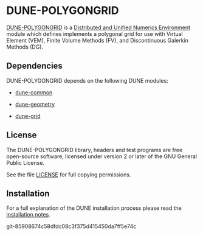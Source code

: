 DUNE-POLYGONGRID
================

[DUNE-POLYGONGRID][0] is a [Distributed and Unified Numerics Environment][1]
module which defines implements a polygonal grid for use with Virtual Element
(VEM), Finite Volume Methods (FV), and Discontinuous Galerkin Methods (DG).

Dependencies
------------

DUNE-POLYGONGRID depends on the following DUNE modules:

* [dune-common][3]

* [dune-geometry][4]

* [dune-grid][5]

License
-------

The DUNE-POLYGONGRID library, headers and test programs are free open-source software,
licensed under version 2 or later of the GNU General Public License.

See the file [LICENSE][6] for full copying permissions.

Installation
------------

For a full explanation of the DUNE installation process please read
the [installation notes][2].

 [0]: https://www.dune-project.org/modules/dune-polygongrid
 [1]: https://www.dune-project.org
 [2]: https://www.dune-project.org/doc/installation/
 [3]: http://gitlab.dune-project.org/core/dune-common
 [4]: http://gitlab.dune-project.org/core/dune-geometry
 [5]: http://gitlab.dune-project.org/core/dune-grid
 [6]: LICENSE.md


git-85908674c58dfdc08c3f375d415450da7ff5e74c
